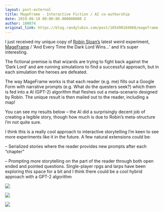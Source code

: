 ```yaml
---
layout: post-external
title: MageFrame - Interactive Fiction / AI co-authorship
date: 2019-06-10 00:00:00.000000000 Z
author: 100074
original_link: https://blog.randylubin.com/post/185490184968/mageframe-interactive-fiction-ai-co-authorship
---
```


I just received my unique copy of [Robin Sloan’s](https://www.robinsloan.com/) latest weird experiment, [MageFrame](https://desert.glass/mageframe/) / ‘And Every Time the Dark Lord Wins...’ and it’s super interesting.

The fictional premise is that wizards are trying to fight back against the ‘Dark Lord’ and are running simulations to find a successful approach, but in each simulation the heroes are defeated.

The way MageFrame works is that each reader (e.g. me) fills out a Google Form with narrative prompts (e.g. What do the questers seek?) which them is fed into a AI (GPT-2) algorithm that fleshes out a meta-scenario designed by Robin. The unique result is then mailed out to the reader, including a map!

You can see my results below – the AI did a surprisingly decent job of creating a legible story, though how much is due to Robin’s meta-structure I’m not quite sure.

I think this is a really cool approach to interactive storytelling I’m keen to see more experiments like it in the future. A few natural extensions could be:

– Serialized stories where the reader provides new prompts after each “chapter”

– Prompting more storytelling on the part of the reader through both open ended and pointed questions. Single-player rpgs and larps have been exploring this space for a bit and I think there could be a cool hybrid approach with a GPT-2 algorithm

![](https://blog.randylubin.com/images/2834e7177557f4bb76de978677c9ae61f086df11db9f1bf70ef778b3c08176df.png)

![](https://blog.randylubin.com/images/dae24b57199f2a1a55f48113db5c11cd2b0a603bcd47f95e42d3e2f31ffd006a.png)

![](https://blog.randylubin.com/images/7defff1ba0c5e9991321e72de643ed4506293e030a2342e7ec73c6174e73385f.png)
